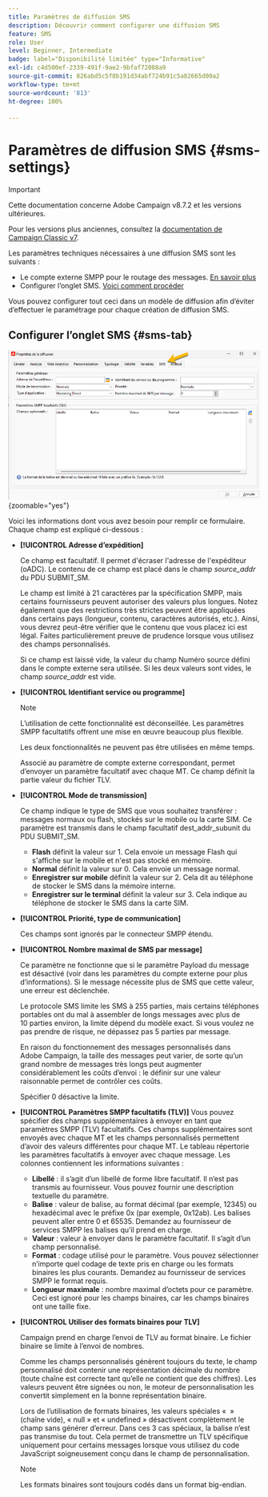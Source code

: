 ```yaml
---
title: Paramètres de diffusion SMS
description: Découvrir comment configurer une diffusion SMS
feature: SMS
role: User
level: Beginner, Intermediate
badge: label="Disponibilité limitée" type="Informative"
exl-id: c4d500ef-2339-491f-9ae2-9bfaf72088a9
source-git-commit: 826abd5c5f8b191d34abf724b91c5a82665d00a2
workflow-type: tm+mt
source-wordcount: '813'
ht-degree: 100%

---
```


# Paramètres de diffusion SMS {#sms-settings}

>[!IMPORTANT]
>
>Cette documentation concerne Adobe Campaign v8.7.2 et les versions ultérieures.
>
>Pour les versions plus anciennes, consultez la [documentation de Campaign Classic v7](https://experienceleague.adobe.com/fr/docs/campaign-classic/using/sending-messages/sending-messages-on-mobiles/sms-set-up/sms-set-up).

Les paramètres techniques nécessaires à une diffusion SMS sont les suivants :

* Le compte externe SMPP pour le routage des messages. [En savoir plus](smpp-external-account.md#smpp-connection-settings)
* Configurer l’onglet SMS. [Voici comment procéder](#sms-tab)

Vous pouvez configurer tout ceci dans un modèle de diffusion afin d’éviter d’effectuer le paramétrage pour chaque création de diffusion SMS.

## Configurer l’onglet SMS {#sms-tab}

![](assets/send_settings.png){zoomable="yes"}

Voici les informations dont vous avez besoin pour remplir ce formulaire. Chaque champ est expliqué ci-dessous :

* **[!UICONTROL Adresse d’expédition]**

  Ce champ est facultatif. Il permet d&#39;écraser l&#39;adresse de l&#39;expéditeur (oADC). Le contenu de ce champ est placé dans le champ *source_addr* du PDU SUBMIT_SM.

  Le champ est limité à 21 caractères par la spécification SMPP, mais certains fournisseurs peuvent autoriser des valeurs plus longues. Notez également que des restrictions très strictes peuvent être appliquées dans certains pays (longueur, contenu, caractères autorisés, etc.). Ainsi, vous devrez peut-être vérifier que le contenu que vous placez ici est légal. Faites particulièrement preuve de prudence lorsque vous utilisez des champs personnalisés.

  Si ce champ est laissé vide, la valeur du champ Numéro source défini dans le compte externe sera utilisée. Si les deux valeurs sont vides, le champ *source_addr* est vide.

* **[!UICONTROL Identifiant service ou programme]**

  >[!NOTE]
  >
  >L’utilisation de cette fonctionnalité est déconseillée. Les paramètres SMPP facultatifs offrent une mise en œuvre beaucoup plus flexible.
  >
  >Les deux fonctionnalités ne peuvent pas être utilisées en même temps.

  Associé au paramètre de compte externe correspondant, permet d’envoyer un paramètre facultatif avec chaque MT. Ce champ définit la partie valeur du fichier TLV.

* **[!UICONTROL Mode de transmission]**

  Ce champ indique le type de SMS que vous souhaitez transférer : messages normaux ou flash, stockés sur le mobile ou la carte SIM. Ce paramètre est transmis dans le champ facultatif dest_addr_subunit du PDU SUBMIT_SM.

   * **Flash** définit la valeur sur 1. Cela envoie un message Flash qui s&#39;affiche sur le mobile et n&#39;est pas stocké en mémoire.
   * **Normal** définit la valeur sur 0. Cela envoie un message normal.
   * **Enregistrer sur mobile** définit la valeur sur 2. Cela dit au téléphone de stocker le SMS dans la mémoire interne.
   * **Enregistrer sur le terminal** définit la valeur sur 3. Cela indique au téléphone de stocker le SMS dans la carte SIM.

* **[!UICONTROL Priorité, type de communication]**

  Ces champs sont ignorés par le connecteur SMPP étendu.

* **[!UICONTROL Nombre maximal de SMS par message]**

  Ce paramètre ne fonctionne que si le paramètre Payload du message est désactivé (voir dans les paramètres du compte externe pour plus d’informations). Si le message nécessite plus de SMS que cette valeur, une erreur est déclenchée.

  Le protocole SMS limite les SMS à 255 parties, mais certains téléphones portables ont du mal à assembler de longs messages avec plus de 10 parties environ, la limite dépend du modèle exact. Si vous voulez ne pas prendre de risque, ne dépassez pas 5 parties par message.

  En raison du fonctionnement des messages personnalisés dans Adobe Campaign, la taille des messages peut varier, de sorte qu’un grand nombre de messages très longs peut augmenter considérablement les coûts d’envoi : le définir sur une valeur raisonnable permet de contrôler ces coûts.

  Spécifier 0 désactive la limite.

* **[!UICONTROL Paramètres SMPP facultatifs (TLV)]**
Vous pouvez spécifier des champs supplémentaires à envoyer en tant que paramètres SMPP (TLV) facultatifs. Ces champs supplémentaires sont envoyés avec chaque MT et les champs personnalisés permettent d’avoir des valeurs différentes pour chaque MT.
Le tableau répertorie les paramètres facultatifs à envoyer avec chaque message. Les colonnes contiennent les informations suivantes :
   * **Libellé** : il s’agit d’un libellé de forme libre facultatif. Il n’est pas transmis au fournisseur. Vous pouvez fournir une description textuelle du paramètre.
   * **Balise** : valeur de balise, au format décimal (par exemple, 12345) ou hexadécimal avec le préfixe 0x (par exemple, 0x12ab). Les balises peuvent aller entre 0 et 65535. Demandez au fournisseur de services SMPP les balises qu’il prend en charge.
   * **Valeur** : valeur à envoyer dans le paramètre facultatif. Il s’agit d’un champ personnalisé.
   * **Format** : codage utilisé pour le paramètre. Vous pouvez sélectionner n’importe quel codage de texte pris en charge ou les formats binaires les plus courants. Demandez au fournisseur de services SMPP le format requis.
   * **Longueur maximale** : nombre maximal d’octets pour ce paramètre. Ceci est ignoré pour les champs binaires, car les champs binaires ont une taille fixe.

* **[!UICONTROL Utiliser des formats binaires pour TLV]**

  Campaign prend en charge l’envoi de TLV au format binaire. Le fichier binaire se limite à l’envoi de nombres.

  Comme les champs personnalisés génèrent toujours du texte, le champ personnalisé doit contenir une représentation décimale du nombre (toute chaîne est correcte tant qu’elle ne contient que des chiffres). Les valeurs peuvent être signées ou non, le moteur de personnalisation les convertit simplement en la bonne représentation binaire.

  Lors de l’utilisation de formats binaires, les valeurs spéciales «  » (chaîne vide), « null » et « undefined » désactivent complètement le champ sans générer d’erreur. Dans ces 3 cas spéciaux, la balise n’est pas transmise du tout. Cela permet de transmettre un TLV spécifique uniquement pour certains messages lorsque vous utilisez du code JavaScript soigneusement conçu dans le champ de personnalisation.

  >[!NOTE]
  >
  >Les formats binaires sont toujours codés dans un format big-endian.

